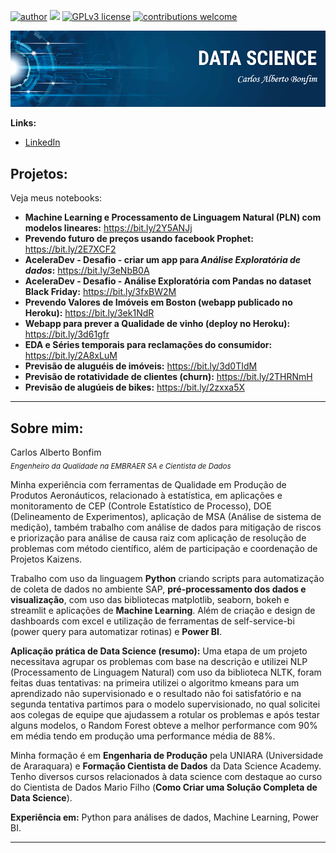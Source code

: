 [![author](https://img.shields.io/badge/author-carlosbonfim-red.svg)](https://www.linkedin.com/in/carlos-alberto-bonfim-15899b22/) [![](https://img.shields.io/badge/python-3.7+-blue.svg)](https://www.python.org/downloads/release/python-365/) [![GPLv3 license](https://img.shields.io/badge/License-GPLv3-blue.svg)](http://perso.crans.org/besson/LICENSE.html) [![contributions welcome](https://img.shields.io/badge/contributions-welcome-brightgreen.svg?style=flat)](https://github.com/Carlos-Bonfim/portfolio_projetos_DS/issues)

<p align="center">
  <img src="banner.png" >
</p>


**Links:**
* [LinkedIn](https://www.linkedin.com/in/carlos-alberto-bonfim-15899b22/)


## Projetos:
Veja meus notebooks:

* **Machine Learning e Processamento de Linguagem Natural (PLN) com modelos lineares:** https://bit.ly/2Y5ANJj
* **Prevendo futuro de preços usando facebook Prophet:** https://bit.ly/2E7XCF2
* **AceleraDev - Desafio - criar um app para *Análise Exploratória de dados*:** https://bit.ly/3eNbB0A
* **AceleraDev - Desafio - Análise Exploratória com Pandas no dataset Black Friday:** https://bit.ly/3fxBW2M
* **Prevendo Valores de Imóveis em Boston (webapp publicado no Heroku):** https://bit.ly/3ek1NdR
* **Webapp para prever a Qualidade de vinho (deploy no Heroku):** https://bit.ly/3d61gfr
* **EDA e Séries temporais para reclamações do consumidor:** https://bit.ly/2A8xLuM
* **Previsão de aluguéis de imóveis:** https://bit.ly/3d0TIdM
* **Previsão de rotatividade de clientes (churn):** https://bit.ly/2THRNmH
* **Previsão de alugúeis de bikes:** https://bit.ly/2zxxa5X

_______________________________________________________________________________________________________________________________________
## Sobre mim:
Carlos Alberto Bonfim <br>
<sub>*Engenheiro da Qualidade na EMBRAER SA e Cientista de Dados*</sub>

Minha experiência com ferramentas de Qualidade em Produção de Produtos Aeronáuticos, relacionado à estatística, em aplicações e monitoramento de CEP (Controle Estatístico de Processo), DOE (Delineamento de Experimentos), aplicação de MSA (Análise de sistema de medição), também trabalho com análise de dados para mitigação de riscos e priorização para análise de causa raiz com aplicação de resolução de problemas com método científico, além de participação e coordenação de Projetos Kaizens.

Trabalho com uso da linguagem **Python** criando scripts para automatização de coleta de dados no ambiente SAP, **pré-processamento dos dados e visualização**, com uso das bibliotecas matplotlib, seaborn, bokeh e streamlit e aplicações de **Machine Learning**. Além de criação e design de dashboards com excel e utilização de ferramentas de self-service-bi (power query para automatizar rotinas) e **Power BI**.

**Aplicação prática de Data Science (resumo):**
Uma etapa de um projeto necessitava agrupar os problemas com base na descrição e utilizei NLP (Processamento de Linguagem Natural) com uso da biblioteca NLTK, foram feitas duas tentativas: na primeira utilizei o algoritmo kmeans para um aprendizado não supervisionado e o resultado não foi satisfatório e na segunda tentativa partimos para o modelo supervisionado, no qual solicitei aos colegas de equipe que ajudassem a rotular os problemas e após testar alguns modelos, o Random Forest obteve a melhor performance com 90% em média tendo em produção uma performance média de 88%.

Minha formação é em **Engenharia de Produção** pela UNIARA (Universidade de Araraquara) e **Formação Cientista de Dados** da Data Science Academy. Tenho diversos cursos relacionados à data science com destaque ao curso do Cientista de Dados Mario Filho (**Como Criar uma Solução Completa de Data Science**).

**Experiência em:** Python para análises de dados, Machine Learning, Power BI.


---

